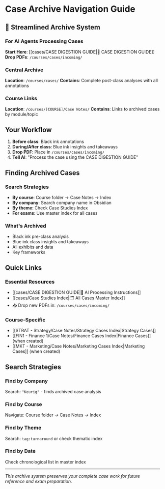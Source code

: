 # Case Archive Navigation Guide

## 🚀 Streamlined Archive System

### For AI Agents Processing Cases
**Start Here**: [[cases/CASE DIGESTION GUIDE|📖 CASE DIGESTION GUIDE]]
**Drop PDFs**: `/courses/cases/incoming/`

### Central Archive
**Location**: `/courses/cases/`
**Contains**: Complete post-class analyses with all annotations

### Course Links
**Location**: `/courses/[COURSE]/Case Notes/`
**Contains**: Links to archived cases by module/topic

## Your Workflow

1. **Before class**: Black ink annotations
2. **During/After class**: Blue ink insights and takeaways
3. **Drop PDF**: Place in `/courses/cases/incoming/`
4. **Tell AI**: "Process the case using the CASE DIGESTION GUIDE"

## Finding Archived Cases

### Search Strategies
- **By course**: Course folder → Case Notes → Index
- **By company**: Search company name in Obsidian
- **By theme**: Check Case Studies Index
- **For exams**: Use master index for all cases

### What's Archived
- Black ink pre-class analysis
- Blue ink class insights and takeaways
- All exhibits and data
- Key frameworks

## Quick Links

### Essential Resources
- [[cases/CASE DIGESTION GUIDE|📖 AI Processing Instructions]]
- [[cases/Case Studies Index|🗂️ All Cases Master Index]]
- 📥 Drop new PDFs in: `/courses/cases/incoming/`

### Course-Specific
- [[STRAT - Strategy/Case Notes/Strategy Cases Index|Strategy Cases]]
- [[FIN1 - Finance 1/Case Notes/Finance Cases Index|Finance Cases]] (when created)
- [[MKT - Marketing/Case Notes/Marketing Cases Index|Marketing Cases]] (when created)

## Search Strategies

### Find by Company
Search: `"Keurig"` - finds archived case analysis

### Find by Course
Navigate: Course folder → Case Notes → Index

### Find by Theme
Search: `tag:turnaround` or check thematic index

### Find by Date
Check chronological list in master index

---
*This archive system preserves your complete case work for future reference and exam preparation.*